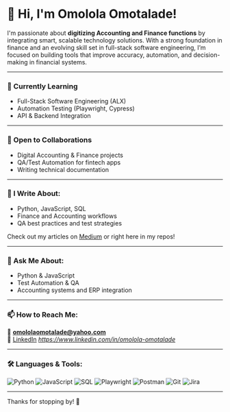 # 👋 Hi, I'm Omolola Omotalade!

I'm passionate about **digitizing Accounting and Finance functions** by integrating smart, scalable technology solutions. With a strong foundation in finance and an evolving skill set in full-stack software engineering, I’m focused on building tools that improve accuracy, automation, and decision-making in financial systems.

---

### 🌱 Currently Learning
- Full-Stack Software Engineering (ALX)
- Automation Testing (Playwright, Cypress)
- API & Backend Integration

---

### 🤝 Open to Collaborations
- Digital Accounting & Finance projects
- QA/Test Automation for fintech apps
- Writing technical documentation

---

### 📝 I Write About:
- Python, JavaScript, SQL
- Finance and Accounting workflows
- QA best practices and test strategies

Check out my articles on [Medium](#) or right here in my repos!

---

### 💬 Ask Me About:
- Python & JavaScript
- Test Automation & QA
- Accounting systems and ERP integration

---

### 📫 How to Reach Me:
📧 **omololaomotalade@yahoo.com**  
🔗 [LinkedIn](#) *https://www.linkedin.com/in/omolola-omotalade*

---

### 🛠 Languages & Tools:
![Python](https://img.shields.io/badge/-Python-black?style=flat-square&logo=python)
![JavaScript](https://img.shields.io/badge/-JavaScript-black?style=flat-square&logo=javascript)
![SQL](https://img.shields.io/badge/-SQL-black?style=flat-square&logo=postgresql)
![Playwright](https://img.shields.io/badge/-Playwright-black?style=flat-square&logo=playwright)
![Postman](https://img.shields.io/badge/-Postman-black?style=flat-square&logo=postman)
![Git](https://img.shields.io/badge/-Git-black?style=flat-square&logo=git)
![Jira](https://img.shields.io/badge/-Jira-black?style=flat-square&logo=jira)

---

Thanks for stopping by! 🌟
